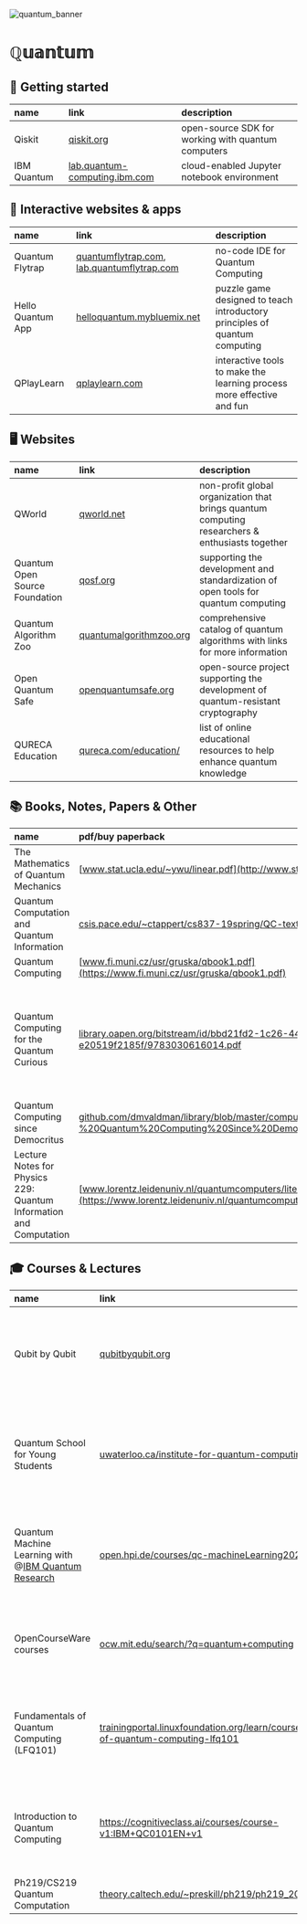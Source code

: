 ![quantum_banner](https://user-images.githubusercontent.com/95103224/196150112-e0d61c9c-654e-435e-8b98-2331ec356176.gif)

# ℚ𝕦𝕒𝕟𝕥𝕦𝕞

## :feet: Getting started

| name | link | description |
|:------------|:-----------------------------------------------------------------------|:--------------------------------------------------|
| Qiskit      | [qiskit.org](https://qiskit.org)                                       | open-source SDK for working with quantum computers|
| IBM Quantum | [lab.quantum-computing.ibm.com](https://lab.quantum-computing.ibm.com) | cloud-enabled Jupyter notebook environment        |

## :jigsaw: Interactive websites & apps

| name | link | description |
|:------------------|:-----------------------------------------------------------------------------------------------------------|:-----------|
| Quantum Flytrap   | [quantumflytrap.com](https://quantumflytrap.com), [lab.quantumflytrap.com](https://lab.quantumflytrap.com) | no-code IDE for Quantum Computing |
| Hello Quantum App | [helloquantum.mybluemix.net](https://helloquantum.mybluemix.net) | puzzle game designed to teach introductory principles of quantum computing |
| QPlayLearn | [qplaylearn.com](https://qplaylearn.com) | interactive tools to make the learning process more effective and fun |

## :desktop_computer: Websites

| name | link | description |
|:--------------|:-----|:-----------|
| QWorld | [qworld.net](https://qworld.net) | non-profit global organization that brings quantum computing researchers & enthusiasts together |
| Quantum Open Source Foundation | [qosf.org](https://qosf.org) | supporting the development and standardization of open tools for quantum computing |
| Quantum Algorithm Zoo | [quantumalgorithmzoo.org](https://quantumalgorithmzoo.org/) | comprehensive catalog of quantum algorithms with links for more information |
| Open Quantum Safe | [openquantumsafe.org](https://openquantumsafe.org/) | open-source project supporting the development of quantum-resistant cryptography |
| QURECA Education | [qureca.com/education/](https://qureca.com/education/) | list of online educational resources to help enhance quantum knowledge |

## :books: Books, Notes, Papers & Other

| name                                 | pdf/buy paperback                                                             | author(s)            |
|:-------------------------------------|:------------------------------------------------------------------------------|:---------------------|
| The Mathematics of Quantum Mechanics | [www.stat.ucla.edu/~ywu/linear.pdf](http://www.stat.ucla.edu/~ywu/linear.pdf) | Martin Laforest, PhD |
| Quantum Computation and Quantum Information | [csis.pace.edu/~ctappert/cs837-19spring/QC-textbook.pdf](https://csis.pace.edu/~ctappert/cs837-19spring/QC-textbook.pdf) | Michael A. Nielsen, Isaac L. Chuang |
| Quantum Computing             | [www.fi.muni.cz/usr/gruska/qbook1.pdf](https://www.fi.muni.cz/usr/gruska/qbook1.pdf) |         Jozef Gruska |
| Quantum Computing for the Quantum Curious | [library.oapen.org/bitstream/id/bbd21fd2-1c26-4467-98e7-e20519f2185f/9783030616014.pdf](https://library.oapen.org/bitstream/id/bbd21fd2-1c26-4467-98e7-e20519f2185f/9783030616014.pdf) | Joshua Isaacson, Ciaran Hughes, Anastasia Perry, Jessica Turner, Ranbel F. Sun |
| Quantum Computing since Democritus | [github.com/dmvaldman/library/blob/master/computer%20science/Aaronson%20-%20Quantum%20Computing%20Since%20Democritus.pdf](https://github.com/dmvaldman/library/blob/master/computer%20science/Aaronson%20-%20Quantum%20Computing%20Since%20Democritus.pdf) | Scott Aaronson |
| Lecture Notes for Physics 229: Quantum Information and Computation | [www.lorentz.leidenuniv.nl/quantumcomputers/literature/preskill_1_to_6.pdf](https://www.lorentz.leidenuniv.nl/quantumcomputers/literature/preskill_1_to_6.pdf) | John Preskill, Caltech |

## :mortar_board: Courses & Lectures

| name           | link                                             | description                                                                  |
|:---------------|:-------------------------------------------------|:-----------------------------------------------------------------------------|
| Qubit by Qubit | [qubitbyqubit.org](https://www.qubitbyqubit.org) | year-long global quantum computing course for high school students and above |
| Quantum School for Young Students | [uwaterloo.ca/institute-for-quantum-computing/qsys](https://uwaterloo.ca/institute-for-quantum-computing/qsys) | hybrid summer program to teach high school students about quantum information |
| Quantum Machine Learning with @[IBM Quantum Research](https://research.ibm.com/quantum-computing) | [open.hpi.de/courses/qc-machineLearning2023](https://open.hpi.de/courses/qc-machineLearning2023) | Advanced, Big Data and AI, Quantum Computing,, January 11, 2023 - January 25, 2023 |
| OpenCourseWare courses | [ocw.mit.edu/search/?q=quantum+computing](https://ocw.mit.edu/search/?q=quantum+computing) | Quantum Computation, Quantum Theory, Quantum Physics and more |
| Fundamentals of Quantum Computing (LFQ101) | [trainingportal.linuxfoundation.org/learn/course/fundamentals-of-quantum-computing-lfq101](https://trainingportal.linuxfoundation.org/learn/course/fundamentals-of-quantum-computing-lfq101/understanding-quantum-computing/overview-of-technology) | short quantum computing course, including security advantages and danger |
| Introduction to Quantum Computing | https://cognitiveclass.ai/courses/course-v1:IBM+QC0101EN+v1 | very basic course teaching about superposition, entanglement, and uncertainty |
| Ph219/CS219 Quantum Computation | [theory.caltech.edu/~preskill/ph219/ph219_2021-22.html](http://theory.caltech.edu/~preskill/ph219/ph219_2021-22.html) | taught by John Preskill, Caltech |
